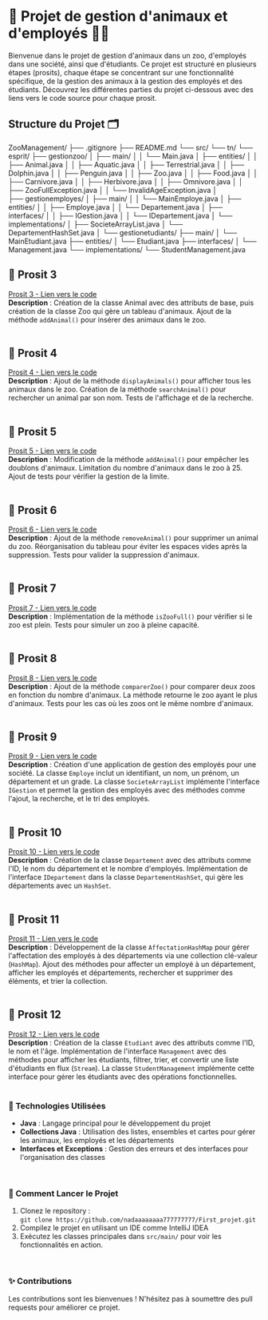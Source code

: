 # 🦁 Projet de gestion d'animaux et d'employés 🧑‍💼

Bienvenue dans le projet de gestion d'animaux dans un zoo, d'employés dans une société, ainsi que d'étudiants. Ce projet est structuré en plusieurs étapes (prosits), chaque étape se concentrant sur une fonctionnalité spécifique, de la gestion des animaux à la gestion des employés et des étudiants. Découvrez les différentes parties du projet ci-dessous avec des liens vers le code source pour chaque prosit.

## Structure du Projet 🗂️

ZooManagement/
├── .gitignore
├── README.md
└── src/
    └── tn/
        └── esprit/
            ├── gestionzoo/
            │   ├── main/
            │   │   └── Main.java
            │   ├── entities/
            │   │   ├── Animal.java
            │   │   ├── Aquatic.java
            │   │   ├── Terrestrial.java
            │   │   ├── Dolphin.java
            │   │   ├── Penguin.java
            │   │   ├── Zoo.java
            │   │   ├── Food.java
            │   │   ├── Carnivore.java
            │   │   ├── Herbivore.java
            │   │   ├── Omnivore.java
            │   │   ├── ZooFullException.java
            │   │   └── InvalidAgeException.java
            │   
            ├── gestionemployes/
            │   ├── main/
            │   │   └── MainEmploye.java
            │   ├── entities/
            │   │   ├── Employe.java
            │   │   └── Departement.java
            │   ├── interfaces/
            │   │   ├── IGestion.java
            │   │   └── IDepartement.java
            │   └── implementations/
            │       ├── SocieteArrayList.java
            │       └── DepartementHashSet.java
            │
            └── gestionetudiants/
                ├── main/
                │   └── MainEtudiant.java
                ├── entities/
                │   └── Etudiant.java
                ├── interfaces/
                │   └── Management.java
                └── implementations/
                    └── StudentManagement.java

## 📝 Prosit 3
[Prosit 3 - Lien vers le code](https://github.com/nadaaaaaaaa777777777/First_projet/tree/prosit3)  
**Description** : Création de la classe Animal avec des attributs de base, puis création de la classe Zoo qui gère un tableau d'animaux. Ajout de la méthode `addAnimal()` pour insérer des animaux dans le zoo.  
<br>

## 📝 Prosit 4
[Prosit 4 - Lien vers le code](https://github.com/nadaaaaaaaa777777777/First_projet/tree/prosit4)  
**Description** : Ajout de la méthode `displayAnimals()` pour afficher tous les animaux dans le zoo. Création de la méthode `searchAnimal()` pour rechercher un animal par son nom. Tests de l'affichage et de la recherche.  
<br>

## 📝 Prosit 5
[Prosit 5 - Lien vers le code](https://github.com/nadaaaaaaaa777777777/First_projet/tree/prosit5)  
**Description** : Modification de la méthode `addAnimal()` pour empêcher les doublons d'animaux. Limitation du nombre d'animaux dans le zoo à 25. Ajout de tests pour vérifier la gestion de la limite.  
<br>

## 📝 Prosit 6
[Prosit 6 - Lien vers le code](https://github.com/nadaaaaaaaa777777777/First_projet/tree/prosit6)  
**Description** : Ajout de la méthode `removeAnimal()` pour supprimer un animal du zoo. Réorganisation du tableau pour éviter les espaces vides après la suppression. Tests pour valider la suppression d'animaux.  
<br>

## 📝 Prosit 7
[Prosit 7 - Lien vers le code](https://github.com/nadaaaaaaaa777777777/First_projet/tree/prosit7)  
**Description** : Implémentation de la méthode `isZooFull()` pour vérifier si le zoo est plein. Tests pour simuler un zoo à pleine capacité.  
<br>

## 📝 Prosit 8
[Prosit 8 - Lien vers le code](https://github.com/nadaaaaaaaa777777777/First_projet/tree/prosit8)  
**Description** : Ajout de la méthode `comparerZoo()` pour comparer deux zoos en fonction du nombre d'animaux. La méthode retourne le zoo ayant le plus d'animaux. Tests pour les cas où les zoos ont le même nombre d'animaux.  
<br>

## 📝 Prosit 9
[Prosit 9 - Lien vers le code](https://github.com/nadaaaaaaaa777777777/First_projet/tree/prosit9)  
**Description** : Création d'une application de gestion des employés pour une société. La classe `Employe` inclut un identifiant, un nom, un prénom, un département et un grade. La classe `SocieteArrayList` implémente l'interface `IGestion` et permet la gestion des employés avec des méthodes comme l'ajout, la recherche, et le tri des employés.  
<br>

## 📝 Prosit 10
[Prosit 10 - Lien vers le code](https://github.com/nadaaaaaaaa777777777/First_projet/tree/prosit10)  
**Description** : Création de la classe `Departement` avec des attributs comme l'ID, le nom du département et le nombre d'employés. Implémentation de l'interface `IDepartement` dans la classe `DepartementHashSet`, qui gère les départements avec un `HashSet`.  
<br>

## 📝 Prosit 11
[Prosit 11 - Lien vers le code](https://github.com/nadaaaaaaaa777777777/First_projet/tree/prosit11)  
**Description** : Développement de la classe `AffectationHashMap` pour gérer l'affectation des employés à des départements via une collection clé-valeur (`HashMap`). Ajout des méthodes pour affecter un employé à un département, afficher les employés et départements, rechercher et supprimer des éléments, et trier la collection.  
<br>

## 📝 Prosit 12
[Prosit 12 - Lien vers le code](https://github.com/nadaaaaaaaa777777777/First_projet/tree/prosit12)  
**Description** : Création de la classe `Etudiant` avec des attributs comme l'ID, le nom et l'âge. Implémentation de l'interface `Management` avec des méthodes pour afficher les étudiants, filtrer, trier, et convertir une liste d'étudiants en flux (`Stream`). La classe `StudentManagement` implémente cette interface pour gérer les étudiants avec des opérations fonctionnelles.  
<br>

### 📌 Technologies Utilisées
- **Java** : Langage principal pour le développement du projet
- **Collections Java** : Utilisation des listes, ensembles et cartes pour gérer les animaux, les employés et les départements
- **Interfaces et Exceptions** : Gestion des erreurs et des interfaces pour l'organisation des classes  
<br>

### 🚀 Comment Lancer le Projet
1. Clonez le repository :  
   `git clone https://github.com/nadaaaaaaaa777777777/First_projet.git`
2. Compilez le projet en utilisant un IDE comme IntelliJ IDEA  
3. Exécutez les classes principales dans `src/main/` pour voir les fonctionnalités en action.  
<br>

### ✨ Contributions
Les contributions sont les bienvenues ! N'hésitez pas à soumettre des pull requests pour améliorer ce projet.
